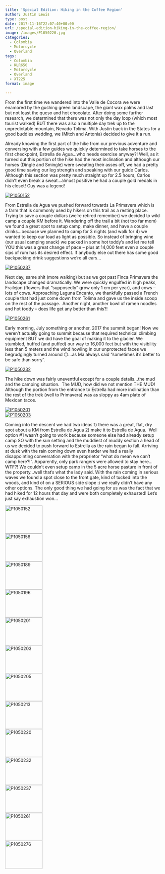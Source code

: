 ```yaml
---
title: 'Special Edition: Hiking in the Coffee Region'
author: Justin Lewis
type: post
date: 2017-11-16T22:07:40+00:00
url: /special-edition-hiking-in-the-coffee-region/
image: /images/P1050220.jpg
categories:
  - Colombia
  - Motorcycle
  - Overland
tags:
  - Colombia
  - KLR650
  - Motorcycle
  - Overland
  - XT225
format: image

---
```

From the first time we wandered into the Valle de Cocora we were enamored by the gushing green landscape, the giant wax palms and last but not least the queso and hot chocolate. After doing some further research,&nbsp;we determined that there was not only the day loop (which most tourist walked) BUT there was also a multiple day trek up to the unpredictable mountain, Nevado Tolima. With Justin back in the States for a good buddies wedding, we (Mitch and Antonia) decided to give it a run.&nbsp;

Already knowing the first part of the hike from our previous adventure and conversing with a few guides&nbsp;we quickly determined to take horses to the first checkpoint, Estrella de Agua…who needs exercise anyway?! Well, as it turned out this portion of the hike had the most inclination and although our horses (Dingle and Smingle) were sweating their asses off, we had a pretty good time saving our leg strength and speaking with our guide Carlos. Although this section was pretty much straight up for 2.5 hours, Carlos didn’t even break a sweat…almost positive he had a couple gold medals in his closet! Guy was a legend!

<div class="ngg-gallery-singlepic-image " style="">
  <a href="http://www.elevationupgrade.com/wp-content/gallery/special-edition-hiking-in-colombia/P1050152.jpg"
		     title=""
             data-src="http://www.elevationupgrade.com/wp-content/gallery/special-edition-hiking-in-colombia/P1050152.jpg"
             data-thumbnail="http://www.elevationupgrade.com/wp-content/gallery/special-edition-hiking-in-colombia/thumbs/thumbs_P1050152.jpg"
             data-image-id="963"
             data-title="P1050152"
             data-description=""
             target='_self'
             class="ngg-fancybox" rel="9b3215855115fbff54689c51763daab4"> <img class="ngg-singlepic"
             src="http://www.elevationupgrade.com/wp-content/gallery/special-edition-hiking-in-colombia/dynamic/P1050152.jpg-nggid03963-ngg0dyn-0x0x100-00f0w010c010r110f110r010t010.jpg"
             alt="P1050152"
             title="P1050152"
 /> </a>
</div>

  
<!--more-->

From Estrella de Agua we pushed forward towards La Primavera which is a&nbsp;farm that is commonly used by hikers on this trail as a resting place. Trying to save a couple dollars (we’re retired remember) we decided to wild camp a couple KM before it. Wandering off the trail a bit (not too far mom) we found a great spot to setup camp, make dinner, and have a couple drinks…because we planned to camp for 3 nights (and walk for 4) we wanted to keep our load as light as possible. So instead of bringing wine (our usual camping snack) we packed in some hot toddy’s and let me tell YOU this was a great change of pace – plus at 14,000 feet even a couple sips of rum has its desired effect. If anybody else out there has some good backpacking drink suggestions we’re all ears…

<div class="ngg-gallery-singlepic-image " style="">
  <a href="http://www.elevationupgrade.com/wp-content/gallery/special-edition-hiking-in-colombia/P1050237.jpg"
		     title=""
             data-src="http://www.elevationupgrade.com/wp-content/gallery/special-edition-hiking-in-colombia/P1050237.jpg"
             data-thumbnail="http://www.elevationupgrade.com/wp-content/gallery/special-edition-hiking-in-colombia/thumbs/thumbs_P1050237.jpg"
             data-image-id="973"
             data-title="P1050237"
             data-description=""
             target='_self'
             class="ngg-fancybox" rel="cf8657934948a91e414efbd6d7fc600f"> <img class="ngg-singlepic"
             src="http://www.elevationupgrade.com/wp-content/gallery/special-edition-hiking-in-colombia/dynamic/P1050237.jpg-nggid03973-ngg0dyn-0x0x100-00f0w010c010r110f110r010t010.jpg"
             alt="P1050237"
             title="P1050237"
 /> </a>
</div>

Next day, same shit (more walking) but as we got past Finca Primavera the landscape changed dramatically. We were quickly engulfed in high peaks, Frailejon (flowers that “supposedly” grow only 1 cm per year), and cows &#8211; lots of cows. Approaching Laguna Encanto, we thankfully passed a French couple that had just come down from Tolima and gave us the inside scoop on the rest of the passage.&nbsp; Another night, another bowl of ramen noodles and hot toddy – does life get any better than this?!

<div class="ngg-gallery-singlepic-image " style="">
  <a href="http://www.elevationupgrade.com/wp-content/gallery/special-edition-hiking-in-colombia/P1050261.jpg"
		     title=""
             data-src="http://www.elevationupgrade.com/wp-content/gallery/special-edition-hiking-in-colombia/P1050261.jpg"
             data-thumbnail="http://www.elevationupgrade.com/wp-content/gallery/special-edition-hiking-in-colombia/thumbs/thumbs_P1050261.jpg"
             data-image-id="974"
             data-title="P1050261"
             data-description=""
             target='_self'
             class="ngg-fancybox" rel="f0393993f44697688776bca30c9af7f0"> <img class="ngg-singlepic"
             src="http://www.elevationupgrade.com/wp-content/gallery/special-edition-hiking-in-colombia/dynamic/P1050261.jpg-nggid03974-ngg0dyn-0x0x100-00f0w010c010r110f110r010t010.jpg"
             alt="P1050261"
             title="P1050261"
 /> </a>
</div>

Early morning, July something or another, 2017 the summit began! Now we weren’t actually going to summit because that required technical climbing equipment BUT we did have the goal of making it to the glacier. We stumbled, huffed (and puffed) our way to 16,000 feet but with the visibility less than 5 meters and the wind howling in our unprotected faces we begrudgingly turned around ☹…as Ma always said “sometimes it’s better to be safe than sorry”.

<div class="ngg-gallery-singlepic-image " style="">
  <a href="http://www.elevationupgrade.com/wp-content/gallery/special-edition-hiking-in-colombia/P1050232.jpg"
		     title=""
             data-src="http://www.elevationupgrade.com/wp-content/gallery/special-edition-hiking-in-colombia/P1050232.jpg"
             data-thumbnail="http://www.elevationupgrade.com/wp-content/gallery/special-edition-hiking-in-colombia/thumbs/thumbs_P1050232.jpg"
             data-image-id="972"
             data-title="P1050232"
             data-description=""
             target='_self'
             class="ngg-fancybox" rel="c202401767a565625ba3ce7ff010d7de"> <img class="ngg-singlepic"
             src="http://www.elevationupgrade.com/wp-content/gallery/special-edition-hiking-in-colombia/dynamic/P1050232.jpg-nggid03972-ngg0dyn-0x0x100-00f0w010c010r110f110r010t010.jpg"
             alt="P1050232"
             title="P1050232"
 /> </a>
</div>

The hike down was fairly uneventful except for a couple details…the mud and the camping situation.&nbsp; The MUD, how did we not mention THE MUD! Although the portion from the entrance to Estrella had more inclination than the rest of the trek (well to Primavera) was as sloppy as 4am plate of Mexican tacos.

<div class="ngg-gallery-singlepic-image " style="">
  <a href="http://www.elevationupgrade.com/wp-content/gallery/special-edition-hiking-in-colombia/P1050201.jpg"
		     title=""
             data-src="http://www.elevationupgrade.com/wp-content/gallery/special-edition-hiking-in-colombia/P1050201.jpg"
             data-thumbnail="http://www.elevationupgrade.com/wp-content/gallery/special-edition-hiking-in-colombia/thumbs/thumbs_P1050201.jpg"
             data-image-id="967"
             data-title="P1050201"
             data-description=""
             target='_self'
             class="ngg-fancybox" rel="52f6b7b168701e8b7f28a672e3430173"> <img class="ngg-singlepic"
             src="http://www.elevationupgrade.com/wp-content/gallery/special-edition-hiking-in-colombia/dynamic/P1050201.jpg-nggid03967-ngg0dyn-0x0x100-00f0w010c010r110f110r010t010.jpg"
             alt="P1050201"
             title="P1050201"
 /> </a>
</div>

<div class="ngg-gallery-singlepic-image " style="">
  <a href="http://www.elevationupgrade.com/wp-content/gallery/special-edition-hiking-in-colombia/P1050203.jpg"
		     title=""
             data-src="http://www.elevationupgrade.com/wp-content/gallery/special-edition-hiking-in-colombia/P1050203.jpg"
             data-thumbnail="http://www.elevationupgrade.com/wp-content/gallery/special-edition-hiking-in-colombia/thumbs/thumbs_P1050203.jpg"
             data-image-id="968"
             data-title="P1050203"
             data-description=""
             target='_self'
             class="ngg-fancybox" rel="217c777945ba05455d73eab7707f8130"> <img class="ngg-singlepic"
             src="http://www.elevationupgrade.com/wp-content/gallery/special-edition-hiking-in-colombia/dynamic/P1050203.jpg-nggid03968-ngg0dyn-0x0x100-00f0w010c010r110f110r010t010.jpg"
             alt="P1050203"
             title="P1050203"
 /> </a>
</div>

Coming into the descent we had two ideas 1) there was a great, flat, dry spot about a KM from Estrella de Agua 2) make it to Estrella de Agua.&nbsp; Well option #1 wasn’t going to work because someone else had already setup camp SO with the sun setting and the muddiest of muddy section a head of us we decided to push forward to Estrella as the rain began to fall. Arriving at dusk with the rain coming down even harder we had a really disappointing conversation with the proprietor “what do mean we can’t camp here?!”. Apparently, only park rangers were allowed to stay here…WTF?! We couldn’t even setup camp in the 5 acre horse pasture in front of the property…well that’s what the lady said. With the rain coming in serious waves we found a spot close to the front gate, kind of tucked into the woods, and kind of on a SERIOUS side slope :/ we really didn’t have any other options. The only good thing we had going for us was the fact that we had hiked for 12 hours that day and were both completely exhausted! Let’s just say exhaustion won…

<div
	class="ngg-galleryoverview ngg-ajax-pagination-none"
	id="ngg-gallery-424c30e4bb051e0e7e7ef7343d40e129-1">
  <!-- Thumbnails -->
  
  <div id="ngg-image-0" class="ngg-gallery-thumbnail-box" >
    <div class="ngg-gallery-thumbnail">
      <a href="http://www.elevationupgrade.com/wp-content/gallery/special-edition-hiking-in-colombia/P1050152.jpg"
               title=""
               data-src="http://www.elevationupgrade.com/wp-content/gallery/special-edition-hiking-in-colombia/P1050152.jpg"
               data-thumbnail="http://www.elevationupgrade.com/wp-content/gallery/special-edition-hiking-in-colombia/thumbs/thumbs_P1050152.jpg"
               data-image-id="963"
               data-title="P1050152"
               data-description=""
               data-image-slug="p1050152-2"
               class="ngg-fancybox" rel="424c30e4bb051e0e7e7ef7343d40e129"> <img
                    title="P1050152"
                    alt="P1050152"
                    src="http://www.elevationupgrade.com/wp-content/gallery/special-edition-hiking-in-colombia/thumbs/thumbs_P1050152.jpg"
                    width="120"
                    height="90"
                    style="max-width:100%;"
 /> </a>
    </div>
  </div>
  
  <div id="ngg-image-1" class="ngg-gallery-thumbnail-box" >
    <div class="ngg-gallery-thumbnail">
      <a href="http://www.elevationupgrade.com/wp-content/gallery/special-edition-hiking-in-colombia/P1050156.jpg"
               title=""
               data-src="http://www.elevationupgrade.com/wp-content/gallery/special-edition-hiking-in-colombia/P1050156.jpg"
               data-thumbnail="http://www.elevationupgrade.com/wp-content/gallery/special-edition-hiking-in-colombia/thumbs/thumbs_P1050156.jpg"
               data-image-id="964"
               data-title="P1050156"
               data-description=""
               data-image-slug="p1050156-2"
               class="ngg-fancybox" rel="424c30e4bb051e0e7e7ef7343d40e129"> <img
                    title="P1050156"
                    alt="P1050156"
                    src="http://www.elevationupgrade.com/wp-content/gallery/special-edition-hiking-in-colombia/thumbs/thumbs_P1050156.jpg"
                    width="120"
                    height="90"
                    style="max-width:100%;"
 /> </a>
    </div>
  </div>
  
  <div id="ngg-image-2" class="ngg-gallery-thumbnail-box" >
    <div class="ngg-gallery-thumbnail">
      <a href="http://www.elevationupgrade.com/wp-content/gallery/special-edition-hiking-in-colombia/P1050189.jpg"
               title=""
               data-src="http://www.elevationupgrade.com/wp-content/gallery/special-edition-hiking-in-colombia/P1050189.jpg"
               data-thumbnail="http://www.elevationupgrade.com/wp-content/gallery/special-edition-hiking-in-colombia/thumbs/thumbs_P1050189.jpg"
               data-image-id="965"
               data-title="P1050189"
               data-description=""
               data-image-slug="p1050189-2"
               class="ngg-fancybox" rel="424c30e4bb051e0e7e7ef7343d40e129"> <img
                    title="P1050189"
                    alt="P1050189"
                    src="http://www.elevationupgrade.com/wp-content/gallery/special-edition-hiking-in-colombia/thumbs/thumbs_P1050189.jpg"
                    width="120"
                    height="90"
                    style="max-width:100%;"
 /> </a>
    </div>
  </div>
  
  <div id="ngg-image-3" class="ngg-gallery-thumbnail-box" >
    <div class="ngg-gallery-thumbnail">
      <a href="http://www.elevationupgrade.com/wp-content/gallery/special-edition-hiking-in-colombia/P1050196.jpg"
               title=""
               data-src="http://www.elevationupgrade.com/wp-content/gallery/special-edition-hiking-in-colombia/P1050196.jpg"
               data-thumbnail="http://www.elevationupgrade.com/wp-content/gallery/special-edition-hiking-in-colombia/thumbs/thumbs_P1050196.jpg"
               data-image-id="966"
               data-title="P1050196"
               data-description=""
               data-image-slug="p1050196-2"
               class="ngg-fancybox" rel="424c30e4bb051e0e7e7ef7343d40e129"> <img
                    title="P1050196"
                    alt="P1050196"
                    src="http://www.elevationupgrade.com/wp-content/gallery/special-edition-hiking-in-colombia/thumbs/thumbs_P1050196.jpg"
                    width="120"
                    height="90"
                    style="max-width:100%;"
 /> </a>
    </div>
  </div>
  
  <div id="ngg-image-4" class="ngg-gallery-thumbnail-box" >
    <div class="ngg-gallery-thumbnail">
      <a href="http://www.elevationupgrade.com/wp-content/gallery/special-edition-hiking-in-colombia/P1050201.jpg"
               title=""
               data-src="http://www.elevationupgrade.com/wp-content/gallery/special-edition-hiking-in-colombia/P1050201.jpg"
               data-thumbnail="http://www.elevationupgrade.com/wp-content/gallery/special-edition-hiking-in-colombia/thumbs/thumbs_P1050201.jpg"
               data-image-id="967"
               data-title="P1050201"
               data-description=""
               data-image-slug="p1050201-2"
               class="ngg-fancybox" rel="424c30e4bb051e0e7e7ef7343d40e129"> <img
                    title="P1050201"
                    alt="P1050201"
                    src="http://www.elevationupgrade.com/wp-content/gallery/special-edition-hiking-in-colombia/thumbs/thumbs_P1050201.jpg"
                    width="120"
                    height="90"
                    style="max-width:100%;"
 /> </a>
    </div>
  </div>
  
  <div id="ngg-image-5" class="ngg-gallery-thumbnail-box" >
    <div class="ngg-gallery-thumbnail">
      <a href="http://www.elevationupgrade.com/wp-content/gallery/special-edition-hiking-in-colombia/P1050203.jpg"
               title=""
               data-src="http://www.elevationupgrade.com/wp-content/gallery/special-edition-hiking-in-colombia/P1050203.jpg"
               data-thumbnail="http://www.elevationupgrade.com/wp-content/gallery/special-edition-hiking-in-colombia/thumbs/thumbs_P1050203.jpg"
               data-image-id="968"
               data-title="P1050203"
               data-description=""
               data-image-slug="p1050203-2"
               class="ngg-fancybox" rel="424c30e4bb051e0e7e7ef7343d40e129"> <img
                    title="P1050203"
                    alt="P1050203"
                    src="http://www.elevationupgrade.com/wp-content/gallery/special-edition-hiking-in-colombia/thumbs/thumbs_P1050203.jpg"
                    width="120"
                    height="90"
                    style="max-width:100%;"
 /> </a>
    </div>
  </div>
  
  <div id="ngg-image-6" class="ngg-gallery-thumbnail-box" >
    <div class="ngg-gallery-thumbnail">
      <a href="http://www.elevationupgrade.com/wp-content/gallery/special-edition-hiking-in-colombia/P1050205.jpg"
               title=""
               data-src="http://www.elevationupgrade.com/wp-content/gallery/special-edition-hiking-in-colombia/P1050205.jpg"
               data-thumbnail="http://www.elevationupgrade.com/wp-content/gallery/special-edition-hiking-in-colombia/thumbs/thumbs_P1050205.jpg"
               data-image-id="969"
               data-title="P1050205"
               data-description=""
               data-image-slug="p1050205-2"
               class="ngg-fancybox" rel="424c30e4bb051e0e7e7ef7343d40e129"> <img
                    title="P1050205"
                    alt="P1050205"
                    src="http://www.elevationupgrade.com/wp-content/gallery/special-edition-hiking-in-colombia/thumbs/thumbs_P1050205.jpg"
                    width="120"
                    height="90"
                    style="max-width:100%;"
 /> </a>
    </div>
  </div>
  
  <div id="ngg-image-7" class="ngg-gallery-thumbnail-box" >
    <div class="ngg-gallery-thumbnail">
      <a href="http://www.elevationupgrade.com/wp-content/gallery/special-edition-hiking-in-colombia/P1050213.jpg"
               title=""
               data-src="http://www.elevationupgrade.com/wp-content/gallery/special-edition-hiking-in-colombia/P1050213.jpg"
               data-thumbnail="http://www.elevationupgrade.com/wp-content/gallery/special-edition-hiking-in-colombia/thumbs/thumbs_P1050213.jpg"
               data-image-id="970"
               data-title="P1050213"
               data-description=""
               data-image-slug="p1050213-2"
               class="ngg-fancybox" rel="424c30e4bb051e0e7e7ef7343d40e129"> <img
                    title="P1050213"
                    alt="P1050213"
                    src="http://www.elevationupgrade.com/wp-content/gallery/special-edition-hiking-in-colombia/thumbs/thumbs_P1050213.jpg"
                    width="120"
                    height="90"
                    style="max-width:100%;"
 /> </a>
    </div>
  </div>
  
  <div id="ngg-image-8" class="ngg-gallery-thumbnail-box" >
    <div class="ngg-gallery-thumbnail">
      <a href="http://www.elevationupgrade.com/wp-content/gallery/special-edition-hiking-in-colombia/P1050220.jpg"
               title=""
               data-src="http://www.elevationupgrade.com/wp-content/gallery/special-edition-hiking-in-colombia/P1050220.jpg"
               data-thumbnail="http://www.elevationupgrade.com/wp-content/gallery/special-edition-hiking-in-colombia/thumbs/thumbs_P1050220.jpg"
               data-image-id="971"
               data-title="P1050220"
               data-description=""
               data-image-slug="p1050220-2"
               class="ngg-fancybox" rel="424c30e4bb051e0e7e7ef7343d40e129"> <img
                    title="P1050220"
                    alt="P1050220"
                    src="http://www.elevationupgrade.com/wp-content/gallery/special-edition-hiking-in-colombia/thumbs/thumbs_P1050220.jpg"
                    width="120"
                    height="90"
                    style="max-width:100%;"
 /> </a>
    </div>
  </div>
  
  <div id="ngg-image-9" class="ngg-gallery-thumbnail-box" >
    <div class="ngg-gallery-thumbnail">
      <a href="http://www.elevationupgrade.com/wp-content/gallery/special-edition-hiking-in-colombia/P1050232.jpg"
               title=""
               data-src="http://www.elevationupgrade.com/wp-content/gallery/special-edition-hiking-in-colombia/P1050232.jpg"
               data-thumbnail="http://www.elevationupgrade.com/wp-content/gallery/special-edition-hiking-in-colombia/thumbs/thumbs_P1050232.jpg"
               data-image-id="972"
               data-title="P1050232"
               data-description=""
               data-image-slug="p1050232-2"
               class="ngg-fancybox" rel="424c30e4bb051e0e7e7ef7343d40e129"> <img
                    title="P1050232"
                    alt="P1050232"
                    src="http://www.elevationupgrade.com/wp-content/gallery/special-edition-hiking-in-colombia/thumbs/thumbs_P1050232.jpg"
                    width="120"
                    height="90"
                    style="max-width:100%;"
 /> </a>
    </div>
  </div>
  
  <div id="ngg-image-10" class="ngg-gallery-thumbnail-box" >
    <div class="ngg-gallery-thumbnail">
      <a href="http://www.elevationupgrade.com/wp-content/gallery/special-edition-hiking-in-colombia/P1050237.jpg"
               title=""
               data-src="http://www.elevationupgrade.com/wp-content/gallery/special-edition-hiking-in-colombia/P1050237.jpg"
               data-thumbnail="http://www.elevationupgrade.com/wp-content/gallery/special-edition-hiking-in-colombia/thumbs/thumbs_P1050237.jpg"
               data-image-id="973"
               data-title="P1050237"
               data-description=""
               data-image-slug="p1050237"
               class="ngg-fancybox" rel="424c30e4bb051e0e7e7ef7343d40e129"> <img
                    title="P1050237"
                    alt="P1050237"
                    src="http://www.elevationupgrade.com/wp-content/gallery/special-edition-hiking-in-colombia/thumbs/thumbs_P1050237.jpg"
                    width="120"
                    height="90"
                    style="max-width:100%;"
 /> </a>
    </div>
  </div>
  
  <div id="ngg-image-11" class="ngg-gallery-thumbnail-box" >
    <div class="ngg-gallery-thumbnail">
      <a href="http://www.elevationupgrade.com/wp-content/gallery/special-edition-hiking-in-colombia/P1050261.jpg"
               title=""
               data-src="http://www.elevationupgrade.com/wp-content/gallery/special-edition-hiking-in-colombia/P1050261.jpg"
               data-thumbnail="http://www.elevationupgrade.com/wp-content/gallery/special-edition-hiking-in-colombia/thumbs/thumbs_P1050261.jpg"
               data-image-id="974"
               data-title="P1050261"
               data-description=""
               data-image-slug="p1050261"
               class="ngg-fancybox" rel="424c30e4bb051e0e7e7ef7343d40e129"> <img
                    title="P1050261"
                    alt="P1050261"
                    src="http://www.elevationupgrade.com/wp-content/gallery/special-edition-hiking-in-colombia/thumbs/thumbs_P1050261.jpg"
                    width="120"
                    height="90"
                    style="max-width:100%;"
 /> </a>
    </div>
  </div>
  
  <div id="ngg-image-12" class="ngg-gallery-thumbnail-box" >
    <div class="ngg-gallery-thumbnail">
      <a href="http://www.elevationupgrade.com/wp-content/gallery/special-edition-hiking-in-colombia/P1050276.jpg"
               title=""
               data-src="http://www.elevationupgrade.com/wp-content/gallery/special-edition-hiking-in-colombia/P1050276.jpg"
               data-thumbnail="http://www.elevationupgrade.com/wp-content/gallery/special-edition-hiking-in-colombia/thumbs/thumbs_P1050276.jpg"
               data-image-id="975"
               data-title="P1050276"
               data-description=""
               data-image-slug="p1050276"
               class="ngg-fancybox" rel="424c30e4bb051e0e7e7ef7343d40e129"> <img
                    title="P1050276"
                    alt="P1050276"
                    src="http://www.elevationupgrade.com/wp-content/gallery/special-edition-hiking-in-colombia/thumbs/thumbs_P1050276.jpg"
                    width="120"
                    height="90"
                    style="max-width:100%;"
 /> </a>
    </div>
  </div>
  
  <!-- Pagination -->
  
  <div class='ngg-clear'>
  </div>
</div>